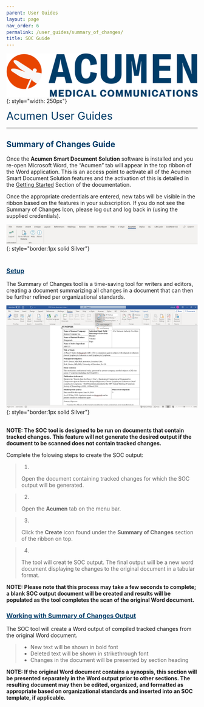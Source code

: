 ```yaml
---
parent: User Guides
layout: page
nav_order: 6
permalink: /user_guides/summary_of_changes/
title: SOC Guide
---
```


![image](/assets/images/logo.jpg){: style="width: 250px"}

<span style="color:#003C68; font-size: 28px">Acumen User Guides</span>

---

## <span style="color:#003C68">Summary of Changes Guide</span>

Once the **Acumen Smart Document Solution** software is installed and you re-open Microsoft Word, the “Acumen” tab will appear in the top ribbon of the Word application. This is an access point to activate all of the Acumen Smart Document Solution features and the activation of this is detailed in the [Getting Started](/user_guides/getting_started/) Section of the documentation.

Once the appropriate credentials are entered, new tabs will be visible in the ribbon based on the features in your subscription. If you do not see the Summary of Changes Icon, please log out and log back in (using the supplied credentials).

![image](/assets/images/ugeg01.jpg){: style="border:1px solid Silver"}<br>
<br/>

### <span style="color:#003C68; text-decoration:underline">Setup</span> 

The Summary of Changes tool is a time-saving tool for writers and editors, creating a document summarizing all changes in a document that can then be further refined per organizational standards. 

![image](/assets/images/ugsoc01.png){: style="border:1px solid Silver"}<br>
<br/>

**NOTE: The SOC tool is designed to be run on documents that contain tracked changes. This feature will not generate the desired output if the document to be scanned does not contain tracked changes.**

Complete the folowing steps to create the SOC output:

>1.
>Open the document containing tracked changes for which the SOC output will be generated.

>2.
>Open the **Acumen** tab on the menu bar.

>3.
>Click the **Create** icon found under the **Summary of Changes** section of the ribbon on top.

>4.
>The tool will creat te SOC output. The final output will be a new word document displaying te changes to the original document in a tabular format.

**NOTE: Please note that this process may take a few seconds to complete; a blank SOC output document will be created and results will be populated as the tool completes the scan of the original Word document.**

### <span style="color:#003C68; text-decoration:underline">Working with Summary of Changes Output</span> 

The SOC tool will create a Word output of compiled tracked changes from the original Word document. 
>* New text will be shown in bold font
>* Deleted text will be shown in strikethrough font
>* Changes in the document will be presented by section heading 

**NOTE: If the original Word document contains a synopsis, this section will be presented separately in the Word output prior to other sections. The resulting document may then be edited, organized, and formatted as appropriate based on organizational standards and inserted into an SOC template, if applicable.**
